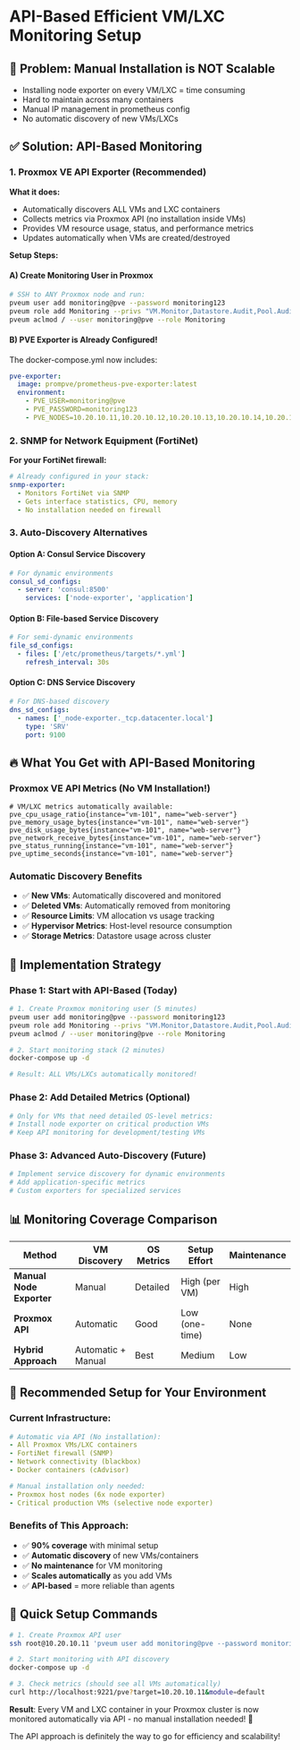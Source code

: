 # API-Based Efficient VM/LXC Monitoring Setup

## 🎯 Problem: Manual Installation is NOT Scalable
- Installing node exporter on every VM/LXC = time consuming
- Hard to maintain across many containers
- Manual IP management in prometheus config
- No automatic discovery of new VMs/LXCs

## ✅ Solution: API-Based Monitoring

### 1. Proxmox VE API Exporter (Recommended)

**What it does:**
- Automatically discovers ALL VMs and LXC containers
- Collects metrics via Proxmox API (no installation inside VMs)
- Provides VM resource usage, status, and performance metrics
- Updates automatically when VMs are created/destroyed

**Setup Steps:**

#### A) Create Monitoring User in Proxmox
```bash
# SSH to ANY Proxmox node and run:
pveum user add monitoring@pve --password monitoring123
pveum role add Monitoring --privs "VM.Monitor,Datastore.Audit,Pool.Audit,Sys.Audit"
pveum aclmod / --user monitoring@pve --role Monitoring
```

#### B) PVE Exporter is Already Configured!
The docker-compose.yml now includes:
```yaml
pve-exporter:
  image: prompve/prometheus-pve-exporter:latest
  environment:
    - PVE_USER=monitoring@pve
    - PVE_PASSWORD=monitoring123
    - PVE_NODES=10.20.10.11,10.20.10.12,10.20.10.13,10.20.10.14,10.20.10.15,10.20.10.16
```

### 2. SNMP for Network Equipment (FortiNet)

**For your FortiNet firewall:**
```yaml
# Already configured in your stack:
snmp-exporter:
  - Monitors FortiNet via SNMP
  - Gets interface statistics, CPU, memory
  - No installation needed on firewall
```

### 3. Auto-Discovery Alternatives

#### Option A: Consul Service Discovery
```yaml
# For dynamic environments
consul_sd_configs:
  - server: 'consul:8500'
    services: ['node-exporter', 'application']
```

#### Option B: File-based Service Discovery
```yaml
# For semi-dynamic environments
file_sd_configs:
  - files: ['/etc/prometheus/targets/*.yml']
    refresh_interval: 30s
```

#### Option C: DNS Service Discovery  
```yaml
# For DNS-based discovery
dns_sd_configs:
  - names: ['_node-exporter._tcp.datacenter.local']
    type: 'SRV'
    port: 9100
```

## 🔥 What You Get with API-Based Monitoring

### Proxmox VE API Metrics (No VM Installation!)
```
# VM/LXC metrics automatically available:
pve_cpu_usage_ratio{instance="vm-101", name="web-server"}
pve_memory_usage_bytes{instance="vm-101", name="web-server"}  
pve_disk_usage_bytes{instance="vm-101", name="web-server"}
pve_network_receive_bytes{instance="vm-101", name="web-server"}
pve_status_running{instance="vm-101", name="web-server"}
pve_uptime_seconds{instance="vm-101", name="web-server"}
```

### Automatic Discovery Benefits
- ✅ **New VMs**: Automatically discovered and monitored
- ✅ **Deleted VMs**: Automatically removed from monitoring
- ✅ **Resource Limits**: VM allocation vs usage tracking
- ✅ **Hypervisor Metrics**: Host-level resource consumption
- ✅ **Storage Metrics**: Datastore usage across cluster

## 🚀 Implementation Strategy

### Phase 1: Start with API-Based (Today)
```bash
# 1. Create Proxmox monitoring user (5 minutes)
pveum user add monitoring@pve --password monitoring123
pveum role add Monitoring --privs "VM.Monitor,Datastore.Audit,Pool.Audit,Sys.Audit"  
pveum aclmod / --user monitoring@pve --role Monitoring

# 2. Start monitoring stack (2 minutes)
docker-compose up -d

# Result: ALL VMs/LXCs automatically monitored!
```

### Phase 2: Add Detailed Metrics (Optional)
```bash
# Only for VMs that need detailed OS-level metrics:
# Install node exporter on critical production VMs
# Keep API monitoring for development/testing VMs
```

### Phase 3: Advanced Auto-Discovery (Future)
```bash
# Implement service discovery for dynamic environments
# Add application-specific metrics
# Custom exporters for specialized services
```

## 📊 Monitoring Coverage Comparison

| Method | VM Discovery | OS Metrics | Setup Effort | Maintenance |
|--------|-------------|------------|--------------|-------------|
| **Manual Node Exporter** | Manual | Detailed | High (per VM) | High |
| **Proxmox API** | Automatic | Good | Low (one-time) | None |
| **Hybrid Approach** | Automatic + Manual | Best | Medium | Low |

## 🎯 Recommended Setup for Your Environment

### Current Infrastructure:
```yaml
# Automatic via API (No installation):
- All Proxmox VMs/LXC containers  
- FortiNet firewall (SNMP)
- Network connectivity (blackbox)
- Docker containers (cAdvisor)

# Manual installation only needed:
- Proxmox host nodes (6x node exporter)
- Critical production VMs (selective node exporter)
```

### Benefits of This Approach:
- ✅ **90% coverage** with minimal setup
- ✅ **Automatic discovery** of new VMs/containers
- ✅ **No maintenance** for VM monitoring
- ✅ **Scales automatically** as you add VMs
- ✅ **API-based** = more reliable than agents

## 🔧 Quick Setup Commands

```bash
# 1. Create Proxmox API user
ssh root@10.20.10.11 'pveum user add monitoring@pve --password monitoring123 && pveum role add Monitoring --privs "VM.Monitor,Datastore.Audit,Pool.Audit,Sys.Audit" && pveum aclmod / --user monitoring@pve --role Monitoring'

# 2. Start monitoring with API discovery
docker-compose up -d

# 3. Check metrics (should see all VMs automatically)
curl http://localhost:9221/pve?target=10.20.10.11&module=default
```

**Result**: Every VM and LXC container in your Proxmox cluster is now monitored automatically via API - no manual installation needed! 🎉

The API approach is definitely the way to go for efficiency and scalability!

